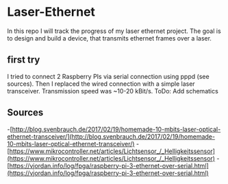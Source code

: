 # Laser-Ethernet

In this repo I will track the progress of my laser ethernet project. The goal is to design and build a device, that
transmits ethernet frames over a laser.

## first try

I tried to connect 2 Raspberry PIs via serial connection using pppd (see sources). Then I replaced the wired connection
with a simple laser transceiver. Transmission speed was ~10-20 kBit/s.
ToDo: Add schematics


## Sources

-[http://blog.svenbrauch.de/2017/02/19/homemade-10-mbits-laser-optical-ethernet-transceiver/](http://blog.svenbrauch.de/2017/02/19/homemade-10-mbits-laser-optical-ethernet-transceiver/)
-[https://www.mikrocontroller.net/articles/Lichtsensor_/_Helligkeitssensor](https://www.mikrocontroller.net/articles/Lichtsensor_/_Helligkeitssensor)
-[https://vjordan.info/log/fpga/raspberry-pi-3-ethernet-over-serial.html](https://vjordan.info/log/fpga/raspberry-pi-3-ethernet-over-serial.html)
